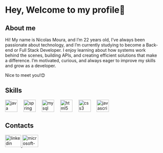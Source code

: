 <h1 align="left">Hey,  Welcome to my profile👋</h1>
<h2 align="left">About me</h2>
<div align="left"> 
<p align="left">Hi! My name is Nicolas Moura, and I’m 22 years old, I’ve always been passionate about technology, and I’m currently studying to become a Back-end or Full Stack Developer.
I enjoy learning about how systems work behind the scenes, building APIs, and creating efficient solutions that make a difference.
I’m motivated, curious, and always eager to improve my skills and grow as a developer.
  
Nice to meet you!😊
</p>

### <h2 align="left">Skills </h2>

<div align="left">
  <img src="https://cdn.jsdelivr.net/gh/devicons/devicon/icons/java/java-original.svg" height="40" alt="java logo"  />
  <img width="12" />
  <img src="https://cdn.jsdelivr.net/gh/devicons/devicon/icons/spring/spring-original.svg" height="40" alt="spring logo"  />
  <img width="12" />
  <img src="https://cdn.jsdelivr.net/gh/devicons/devicon/icons/mysql/mysql-original.svg" height="40" alt="mysql logo"  />
  <img width="12" />
  <img src="https://cdn.jsdelivr.net/gh/devicons/devicon/icons/html5/html5-original.svg" height="40" alt="html5 logo"  />
  <img width="12" />
  <img src="https://cdn.jsdelivr.net/gh/devicons/devicon/icons/css3/css3-original.svg" height="40" alt="css3 logo"  />
  <img width="12" />
  <img src="https://cdn.jsdelivr.net/gh/devicons/devicon/icons/javascript/javascript-original.svg" height="40" alt="javascript logo"  />
</div>

### <h2 align="left">Contacts </h2>
<div align="left">
  <a href="https://www.linkedin.com/in/nicolasmoura54/" target="_blank">
    <img src="https://raw.githubusercontent.com/maurodesouza/profile-readme-generator/master/src/assets/icons/social/linkedin/default.svg" width="52" height="40" alt="linkedin logo"  />
  <a href=mailto:nicolasmouraignacio@outlook.com">
  <img src="https://raw.githubusercontent.com/maurodesouza/profile-readme-generator/master/src/assets/icons/social/microsoft-outlook/default.svg" width="52" height="40" alt="microsoft-outlook logo"  />
</div>
